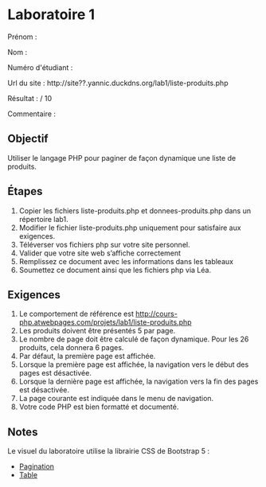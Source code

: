 # Laboratoire 1

Prénom :

Nom : 

Numéro d'étudiant :

Url du site : http://site??.yannic.duckdns.org/lab1/liste-produits.php

Résultat : / 10

Commentaire :

## Objectif

Utiliser le langage PHP pour paginer de façon dynamique une liste de produits.

## Étapes

1. Copier les fichiers liste-produits.php et donnees-produits.php dans un répertoire lab1.
2. Modifier le fichier liste-produits.php uniquement pour satisfaire aux exigences.
3. Téléverser vos fichiers php sur votre site personnel.
4. Valider que votre site web s’affiche correctement
5. Remplissez ce document avec les informations dans les tableaux
6. Soumettez ce document ainsi que les fichiers php via Léa.

## Exigences

1. Le comportement de référence est http://cours-php.atwebpages.com/projets/lab1/liste-produits.php
2. Les produits doivent être présentés 5 par page.
3. Le nombre de page doit être calculé de façon dynamique. Pour les 26 produits, cela donnera 6 pages.
4. Par défaut, la première page est affichée.
5. Lorsque la première page est affichée, la navigation vers le début des pages est désactivée.
6. Lorsque la dernière page est affichée, la navigation vers la fin des pages est désactivée.
7. La page courante est indiquée dans le menu de navigation.
8. Votre code PHP est bien formatté et documenté.

## Notes

Le visuel du laboratoire utilise la librairie CSS de Bootstrap 5 :
- [Pagination](https://getbootstrap.com/docs/5.0/components/pagination/)
- [Table](https://getbootstrap.com/docs/5.0/content/tables/)